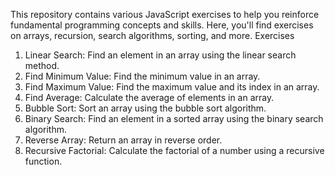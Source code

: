 This repository contains various JavaScript exercises to help you reinforce fundamental programming concepts and skills. Here, you'll find exercises on arrays, recursion, search algorithms, sorting, and more.
Exercises

1) Linear Search: Find an element in an array using the linear search method.
2) Find Minimum Value: Find the minimum value in an array.
3) Find Maximum Value: Find the maximum value and its index in an array.
4) Find Average: Calculate the average of elements in an array.
5) Bubble Sort: Sort an array using the bubble sort algorithm.
6) Binary Search: Find an element in a sorted array using the binary search algorithm.
7) Reverse Array: Return an array in reverse order.
8) Recursive Factorial: Calculate the factorial of a number using a recursive function.

